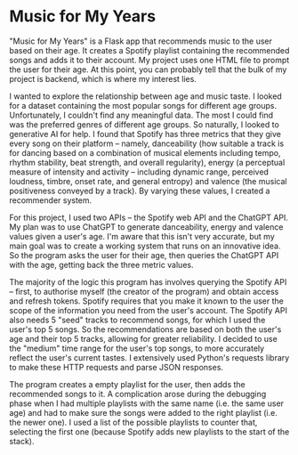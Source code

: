 # Music for My Years

"Music for My Years" is a Flask app that recommends music to the user based on their age. It creates a Spotify playlist containing the recommended songs and adds it to their account. My project uses one HTML file to prompt the user for their age. At this point, you can probably tell that the bulk of my project is backend, which is where my interest lies.

I wanted to explore the relationship between age and music taste. I looked for a dataset containing the most popular songs for different age groups. Unfortunately, I couldn't find any meaningful data. The most I could find was the preferred genres of different age groups. So naturally, I looked to generative AI for help. I found that Spotify has three metrics that they give every song on their platform – namely, danceability (how suitable a track is for dancing based on a combination of musical elements including tempo, rhythm stability, beat strength, and overall regularity), energy (a perceptual measure of intensity and activity – including dynamic range, perceived loudness, timbre, onset rate, and general entropy) and valence (the musical positiveness conveyed by a track). By varying these values, I created a recommender system.

For this project, I used two APIs – the Spotify web API and the ChatGPT API. My plan was to use ChatGPT to generate danceability, energy and valence values given a user's age. I'm aware that this isn't very accurate, but my main goal was to create a working system that runs on an innovative idea. So the program asks the user for their age, then queries the ChatGPT API with the age, getting back the three metric values.

The majority of the logic this program has involves querying the Spotify API – first, to authorise myself (the creator of the program) and obtain access and refresh tokens. Spotify requires that you make it known to the user the scope of the information you need from the user's account. The Spotify API also needs 5 "seed" tracks to recommend songs, for which I used the user's top 5 songs. So the recommendations are based on both the user's age and their top 5 tracks, allowing for greater reliability. I decided to use the "medium" time range for the user's top songs, to more accurately reflect the user's current tastes. I extensively used Python's requests library to make these HTTP requests and parse JSON responses.

The program creates a empty playlist for the user, then adds the recommended songs to it. A complication arose during the debugging phase when I had multiple playlists with the same name (i.e. the same user age) and had to make sure the songs were added to the right playlist (i.e. the newer one). I used a list of the possible playlists to counter that, selecting the first one (because Spotify adds new playlists to the start of the stack).
